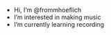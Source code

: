 - Hi, I’m @frommhoeflich
- I’m interested in making music
- I’m currently learning recording


<!---
frommhoeflich/frommhoeflich is a ✨ special ✨ repository because its `README.md` (this file) appears on your GitHub profile.
You can click the Preview link to take a look at your changes.
--->
